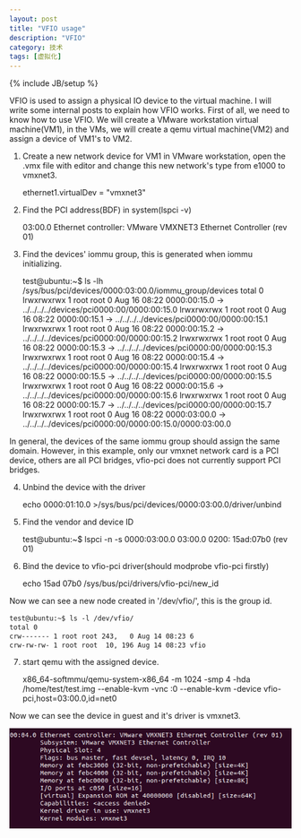```yaml
---
layout: post
title: "VFIO usage"
description: "VFIO"
category: 技术
tags: [虚拟化]
---
```

{% include JB/setup %}


VFIO is used to assign a physical IO device to the virtual machine. I will write some internal posts to explain how VFIO works. First of all, we need to know how to use VFIO. We will create a VMware workstation virtual machine(VM1), in the VMs, we will create a qemu virtual machine(VM2) and assign a device of VM1's to VM2.

1. Create a new network device for VM1 in VMware workstation, open the .vmx file with editor and change this new network's type from e1000 to vmxnet3.

    ethernet1.virtualDev = "vmxnet3"


2. Find the PCI address(BDF) in system(lspci -v)

    03:00.0 Ethernet controller: VMware VMXNET3 Ethernet Controller (rev 01)

3. Find the devices' iommu group, this is generated when iommu initializing.

    test@ubuntu:~$ ls -lh /sys/bus/pci/devices/0000:03:00.0/iommu_group/devices
    total 0
    lrwxrwxrwx 1 root root 0 Aug 16 08:22 0000:00:15.0 -> ../../../../devices/pci0000:00/0000:00:15.0
    lrwxrwxrwx 1 root root 0 Aug 16 08:22 0000:00:15.1 -> ../../../../devices/pci0000:00/0000:00:15.1
    lrwxrwxrwx 1 root root 0 Aug 16 08:22 0000:00:15.2 -> ../../../../devices/pci0000:00/0000:00:15.2
    lrwxrwxrwx 1 root root 0 Aug 16 08:22 0000:00:15.3 -> ../../../../devices/pci0000:00/0000:00:15.3
    lrwxrwxrwx 1 root root 0 Aug 16 08:22 0000:00:15.4 -> ../../../../devices/pci0000:00/0000:00:15.4
    lrwxrwxrwx 1 root root 0 Aug 16 08:22 0000:00:15.5 -> ../../../../devices/pci0000:00/0000:00:15.5
    lrwxrwxrwx 1 root root 0 Aug 16 08:22 0000:00:15.6 -> ../../../../devices/pci0000:00/0000:00:15.6
    lrwxrwxrwx 1 root root 0 Aug 16 08:22 0000:00:15.7 -> ../../../../devices/pci0000:00/0000:00:15.7
    lrwxrwxrwx 1 root root 0 Aug 16 08:22 0000:03:00.0 -> ../../../../devices/pci0000:00/0000:00:15.0/0000:03:00.0

In general, the devices of the same iommu group should assign the same domain. However, in this example, only our vmxnet network card is a PCI device, others are all PCI bridges, vfio-pci does not currently support PCI bridges.


4. Unbind the device with the driver

    echo 0000:01:10.0 >/sys/bus/pci/devices/0000:03:00.0/driver/unbind

5. Find the vendor and device ID

    test@ubuntu:~$ lspci -n -s 0000:03:00.0
    03:00.0 0200: 15ad:07b0 (rev 01)

6. Bind the device to vfio-pci driver(should modprobe vfio-pci firstly)

    echo 15ad 07b0 /sys/bus/pci/drivers/vfio-pci/new_id

Now we can see a new node created in '/dev/vfio/', this is the group id.

    test@ubuntu:~$ ls -l /dev/vfio/
    total 0
    crw------- 1 root root 243,   0 Aug 14 08:23 6
    crw-rw-rw- 1 root root  10, 196 Aug 14 08:23 vfio

7. start qemu with the assigned device. 

    x86_64-softmmu/qemu-system-x86_64 -m 1024 -smp 4 -hda /home/test/test.img --enable-kvm -vnc :0 --enable-kvm -device vfio-pci,host=03:00.0,id=net0

Now we can see the device in guest and it's driver is vmxnet3.

![](/assets/img/vfio1/1.png)

